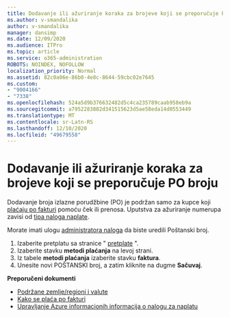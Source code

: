 ```yaml
---
title: Dodavanje ili ažuriranje koraka za brojeve koji se preporučuje PO broju
ms.author: v-smandalika
author: v-smandalika
manager: dansimp
ms.date: 12/09/2020
ms.audience: ITPro
ms.topic: article
ms.service: o365-administration
ROBOTS: NOINDEX, NOFOLLOW
localization_priority: Normal
ms.assetid: 82c0a06e-86b0-4e8c-8644-59cbc02e7645
ms.custom:
- "9004166"
- "7338"
ms.openlocfilehash: 524a5d9b376632482d5c4ca235789caab958eb9a
ms.sourcegitcommit: a7952283882d341515623d5ae58eda14d0553449
ms.translationtype: MT
ms.contentlocale: sr-Latn-RS
ms.lasthandoff: 12/10/2020
ms.locfileid: "49679558"
---
```

# <a name="add-or-update-po-number---legacy-wd---recommended-steps"></a>Dodavanje ili ažuriranje koraka za brojeve koji se preporučuje PO broju

Dodavanje broja izlazne porudžbine (PO) je podržan samo za kupce koji [plaćaju po fakturi](https://docs.microsoft.com/azure/cost-management-billing/manage/pay-by-invoice) pomoću ček ili prenosa. Uputstva za ažuriranje numerupa zavisi od [tipa naloga naplate](https://docs.microsoft.com/azure/cost-management-billing/manage/view-all-accounts).

Morate imati ulogu [administratora naloga](https://docs.microsoft.com/azure/role-based-access-control/rbac-and-directory-admin-roles) da biste uredili Poštanski broj.

1. Izaberite pretplatu sa stranice " [pretplate](https://ms.portal.azure.com/#blade/Microsoft_Azure_Billing/SubscriptionsBlade) ".
2. Izaberite stavku **metodi plaćanja** na levoj strani.
3. Iz tabele **metodi plaćanja** izaberite stavku **faktura**. 
4. Unesite novi POŠTANSKI broj, a zatim kliknite na dugme **Sačuvaj**.

**Preporučeni dokumenti**

- [Podržane zemlje/regioni i valute](https://azure.microsoft.com/en-us/pricing/faq/) 
- [Kako se plaća po fakturi](https://docs.microsoft.com/azure/cost-management-billing/manage/pay-by-invoice) 
- [Upravljanje Azure informacionih informacija o nalogu za naplatu](https://docs.microsoft.com/azure/cost-management-billing/manage/change-azure-account-profile)


